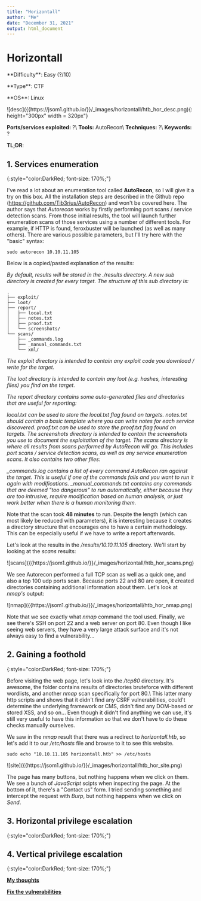```yaml
---
title: "Horizontall"
author: "Me"
date: "December 31, 2021"
output: html_document
---
```


# Horizontall

 <div id="boxinfo">
 <div id="textbox">
 <p class="alignleft">**Difficulty**: Easy (?/10)</p>
 <p class="aligncenter">**Type**: CTF</p>
 <p class="alignright">**OS**: Linux</p>
 </div>
 <div style="clear: both;"></div>
 </div> 

<div class="img_container">
![desc]({{https://jsom1.github.io/}}/_images/horizontall/htb_hor_desc.png){: height="300px" width = 320px"}
</div>

**Ports/services exploited:** ?\\
**Tools:** AutoRecon\\
**Techniques:** ?\\
**Keywords:** ?

**TL;DR**: 


## 1. Services enumeration
{:style="color:DarkRed; font-size: 170%;"}

I've read a lot about an enumeration tool called **AutoRecon**, so I will give it a try on this box. All the installation steps are described in the Github repo (<https://github.com/Tib3rius/AutoRecon>) and won't be covered here. The author says that *Autorecon* works by firstly performing port scans / service detection scans. From those initial results, the tool will launch further enumeration scans of those services using a number of different tools. For example, if HTTP is found, feroxbuster will be launched (as well as many others). There are various possible parameters, but I'll try here with the "basic" syntax:

````
sudo autorecon 10.10.11.105
`````

Below is a copied/pasted explanation of the results:

*By default, results will be stored in the ./results directory. A new sub directory is created for every target. The structure of this sub directory is:*

````
.
├── exploit/
├── loot/
├── report/
│   ├── local.txt
│   ├── notes.txt
│   ├── proof.txt
│   └── screenshots/
└── scans/
	├── _commands.log
	├── _manual_commands.txt
	└── xml/
``````

*The exploit directory is intended to contain any exploit code you download / write for the target.*

*The loot directory is intended to contain any loot (e.g. hashes, interesting files) you find on the target.*

*The report directory contains some auto-generated files and directories that are useful for reporting:*

*local.txt can be used to store the local.txt flag found on targets.
notes.txt should contain a basic template where you can write notes for each service discovered.
proof.txt can be used to store the proof.txt flag found on targets.
The screenshots directory is intended to contain the screenshots you use to document the exploitation of the target.
The scans directory is where all results from scans performed by AutoRecon will go. This includes port scans / service detection scans, as well as any service enumeration scans. It also contains two other files:*

*_commands.log contains a list of every command AutoRecon ran against the target. This is useful if one of the commands fails and you want to run it again with modifications.
_manual_commands.txt contains any commands that are deemed "too dangerous" to run automatically, either because they are too intrusive, require modification based on human analysis, or just work better when there is a human monitoring them.*

Note that the scan took **48 minutes** to run. Despite the length (which can most likely be reduced with parameters), it is interesting because it creates a directory structure that encourages one to have a certain methodology. This can be especially useful if we have to write a report afterwards.

Let's look at the results in the */results/10.10.11.105* directory. We'll start by looking at the *scans* results:

<div class="img_container">
![scans]({{https://jsom1.github.io/}}/_images/horizontall/htb_hor_scans.png)
</div>

We see Autorecon performed a full TCP scan as well as a quick one, and also a top 100 udp ports scan. Because ports 22 and 80 are open, it created directories containing additional information about them. Let's look at *nmap's* output:

<div class="img_container">
![nmap]({{https://jsom1.github.io/}}/_images/horizontall/htb_hor_nmap.png)
</div>

Note that we see exactly what *nmap* command the tool used. Finally, we see there's SSH on port 22 and a web server on port 80. Even though I like seeing web servers, they have a very large attack surface and it's not always easy to find a vulnerability...

## 2. Gaining a foothold
{:style="color:DarkRed; font-size: 170%;"}

Before visiting the web page, let's look into the */tcp80* directory. It's awesome, the folder contains results of directories bruteforce with different wordlists, and another *nmap* scan specifically for port 80.\\
This latter many http scripts and shows that it didn't find any CSRF vulnerabilities, could't determine the underlying framework or CMS, didn't find any DOM-based or stored XSS, and so on... Even though it didn't find anything we can use, it's still very useful to have this information so that we don't have to do these checks manually ourselves.

We saw in the *nmap* result that there was a redirect to *horizontall.htb*, so let's add it to our */etc/hosts* file and browse to it to see this website.

````
sudo echo "10.10.11.105 horizontall.htb" >> /etc/hosts
``````

<div class="img_container">
![site]({{https://jsom1.github.io/}}/_images/horizontall/htb_hor_site.png)
</div>

The page has many buttons, but nothing happens when we click on them. We see a bunch of *JavaScript* scipts when inspecting the page. At the bottom of it, there's a "Contact us" form. I tried sending something and intercept the request with *Burp*, but nothing happens when we click on *Send*.

## 3. Horizontal privilege escalation
{:style="color:DarkRed; font-size: 170%;"}


## 4. Vertical privilege escalation
{:style="color:DarkRed; font-size: 170%;"}



<ins>**My thoughts**</ins>


<ins>**Fix the vulnerabilities**</ins>

